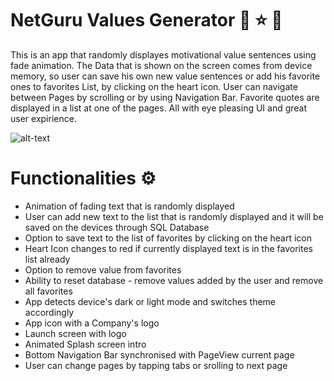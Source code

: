 # NetGuru Values Generator :muscle: :star: :rocket:
This is an app that randomly displayes motivational value sentences using fade animation.  The Data that is shown on the screen comes from device memory, so user can save his own new value sentences or add his favorite ones to favorites List, by clicking on the heart icon. User can navigate between Pages by scrolling or by using Navigation Bar. Favorite quotes are displayed in a list at one of the pages. All with eye pleasing UI and great user expirience.

![alt-text](https://github.com/ptuzinek/net_guru_blocs/blob/master/netguru_app_demo.gif)

  
  # Functionalities :gear: 
- Animation of fading text that is randomly displayed
- User can add new text to the list that is randomly displayed and it will be saved on the devices through SQL Database
- Option to save text to the list of favorites by clicking on the heart icon
- Heart Icon changes to red if currently displayed text is in the favorites list already
- Option to remove value from favorites
- Ability to reset database - remove values added by the user and remove all favorites
- App detects device's dark or light mode and switches theme accordingly 
- App icon with a Company's logo
- Launch screen with logo
- Animated Splash screen intro
- Bottom Navigation Bar synchronised with PageView current page 
- User can change pages by tapping tabs or srolling to next page
  

  
    


